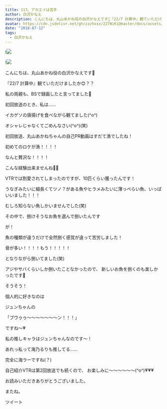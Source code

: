 ```yaml
---
title: 117。アカエイは苦手
author: 白沢かなえ
description: こんにちは、丸山あかね役の白沢かなえです🌷『22/7 計算中』観ていただけましたか😊？？私の両親も、BSで録画したと言ってました🐶初...
avatar: https://cdn.jsdelivr.net/gh/zzzhxxx/227WiKi@master/docs/assets/photo/avatar/kanae.jpg
date: "2018-07-12"
tags:
  - 白沢かなえ
---
```


!![](https://cdn.jsdelivr.net/gh/zzzhxxx/227WiKi-image@master/blog-image/kanae-2018-07-12_1.jpg)

!![](https://cdn.jsdelivr.net/gh/zzzhxxx/227WiKi-image@master/blog-image/kanae-2018-07-12_2.jpg)









こんにちは、丸山あかね役の白沢かなえです🌷










『22/7 計算中』観ていただけましたか😊？？





私の両親も、BSで録画したと言ってました🐶













初回放送のとき、私は……






イカゲソの唐揚げを食べながら観てました(^o^)





オシャレじゃなくてごめんなさい(^o^)(笑)














初回放送、丸山あかねちゃんの自己PR動画はすだて漁でしたね！







初めてのロケが漁！！！！


なんと贅沢な！！！！






こんな経験出来ませんね🧐💕













VTRでは割愛されてしまったのですが、10匹くらい獲ったんです！




うなぎみたいに細長くてツノ？がある魚やヒラメみたいに薄っぺらい魚、いっぱいいました！！！





むしろ知らない魚しかいませんでした(笑)














その中で、捌けそうなお魚を選んで捌いたんです









が！











魚の種類が違うだけで全然捌く感覚が違って苦労しました！









骨が多い！！！！もう！！！！！








となりながら捌いてました(笑)










アジやサバくらいしか捌いたことなかったので、
新しいお魚を捌くのも楽しかったです🤗






















そうそう！












個人的に好きなのは

ジュンちゃんの





「ブウゥゥ〜〜〜〜〜〜〜ン！！！」






ですね〜💗












私の推しキャラはジュンちゃんなのです〜！






あれっ私って海乃るりも推してる……








完全に海ラーですね(？)

















自己紹介VTRは第2回放送でも続くので、
お楽しみに〜〜〜〜〜〜(^o^)💗💗💗














お読みいただきありがとうございました。


またね。


ツイート



